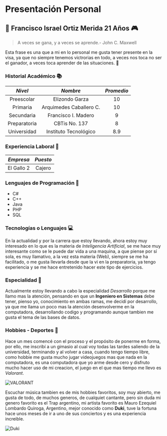 # Presentación Personal

## :metal: Francisco Israel Ortiz Merida 21 Años :video_game:

> A veces se gana, y a veces se aprende.- John C. Maxwell

Esta frase es una que a mi en lo personal me gusta tener presente en la visa, ya que no siempre tenemos victrorias en todo, a veces nos toca no ser el ganador, a veces toca aprender de las situaciones. :muscle:

### __Historial Académico__ :books:

| _Nivel_      | _Nombre_                | _Promedio_ |
|:------------:|:-----------------------:|:----------:|
| Preescolar   | Elizondo Garza          | 10         |
| Primaria     | Arquimedes Caballero C. | 10         |
| Secundaria   | Francisco I. Madero     | 9          |
| Preparatoria | CBTis No. 137           | 8          |
| Universidad  | Instituto Tecnológico   | 8.9        |

### __Experiencia Laboral__ :walking:

| _Empresa_  | _Puesto_ |
|:----------:|:--------:|
| El Gallo 2 | Cajero   |

### __Lenguajes de Programación__ :floppy_disk:

- C#
- C++
- Java
- PHP
- SQL

### __Tecnologías o Lenguajes__ :computer:

En la actualidad y por la carrera que estoy llevando, ahora estoy muy interesado en lo que es la materia de _Inteligencia Artificial_, se me hace muy interesante como se le puede dar vida a una maquina, a que piense por sí sola, es muy llamativo, a la vez esta materia (Web), siempre se me ha facilitado, o me gusta llevarla desde que la vi en la preparatoria, ya tengo experiencia y se me hace entretenido hacer este tipo de ejercicios.

### __Especialidad__ :beginner:

Actualmente estoy llevando a cabo la especialidad _Desarrollo_ porque me llamo mas la atención, pensando en que un __Ingeniero en Sistemas__ debe tener, pienso yo, conocimiento en ambas ramas, me decidí por desarrollo, ya que me llama un poco mas la atención desenvolverme en la computadora, desarrollando codigo y programando aunque tambien me gusta el tema de las bases de datos.

### __Hobbies - Deportes__ :muscle:

Hace un mes comencé con el proceso y el propósito de ponerme en forma, por ello, me inscribí a un gimasio al cual voy todas las tardes saliendo de la universidad, terminando y al volver a casa, cuando tengo tiempo libre, como hobbie me gusta mucho jugar videojuegos mas que nada en la computadora, es una computadora que yo arme desde cero y disfruto mucho hacer uso de mi creacion, el juego en el que  mas tiempo me llevo es _Valorant_.

![VALORANT](https://th.bing.com/th/id/R.3575ebadc3e3a1237f177e39ab605377?rik=0UQ4e%2f7%2bERKpFA&pid=ImgRaw&r=0.JPG)

Escuchar música tambien es de mis hobbies favoritos, soy muy abierto, me gusta de todo, de muchos generos, de cualquiet cantante, pero sin duda mi genero favorito es el Trap argentino, mi artista favorito es Mauro Ezequiel Lombardo Quiroga, Argentino, mejor conocido como __Duki__, tuve la fortuna hace unos meses de ir a uno de sus conciertos y es una experiencia increible.

![Duki](https://th.bing.com/th/id/OIP.dEw9g6-3DWxy_DUgCyi5IAHaE8?pid=ImgDet&rs=1jpg)